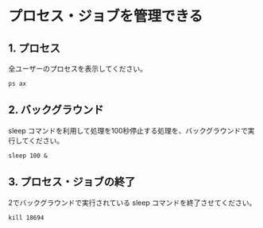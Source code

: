 # プロセス・ジョブを管理できる

## 1. プロセス

全ユーザーのプロセスを表示してください。

```shell-session
ps ax
```

## 2. バックグラウンド

sleep コマンドを利用して処理を100秒停止する処理を、バックグラウンドで実行してください。

```shell-session
sleep 100 &
```


## 3. プロセス・ジョブの終了

2でバックグラウンドで実行されている sleep コマンドを終了させてください。

```shell-session
kill 18694
``` 
